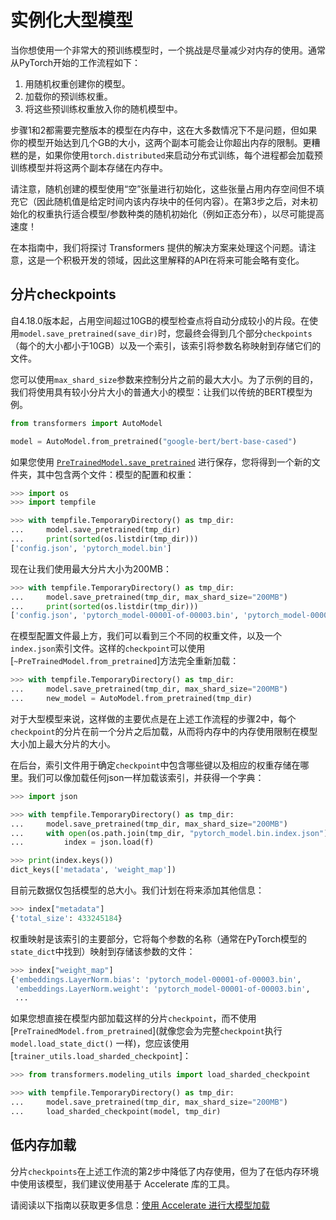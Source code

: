 <!--Copyright 2022 The HuggingFace Team. All rights reserved.

Licensed under the Apache License, Version 2.0 (the "License"); you may not use this file except in compliance with
the License. You may obtain a copy of the License at

http://www.apache.org/licenses/LICENSE-2.0

Unless required by applicable law or agreed to in writing, software distributed under the License is distributed on
an "AS IS" BASIS, WITHOUT WARRANTIES OR CONDITIONS OF ANY KIND, either express or implied. See the License for the
specific language governing permissions and limitations under the License.

⚠️ Note that this file is in Markdown but contain specific syntax for our doc-builder (similar to MDX) that may not be
rendered properly in your Markdown viewer.

-->

# 实例化大型模型

当你想使用一个非常大的预训练模型时，一个挑战是尽量减少对内存的使用。通常从PyTorch开始的工作流程如下：

1. 用随机权重创建你的模型。
2. 加载你的预训练权重。
3. 将这些预训练权重放入你的随机模型中。

步骤1和2都需要完整版本的模型在内存中，这在大多数情况下不是问题，但如果你的模型开始达到几个GB的大小，这两个副本可能会让你超出内存的限制。更糟糕的是，如果你使用`torch.distributed`来启动分布式训练，每个进程都会加载预训练模型并将这两个副本存储在内存中。

<Tip>

请注意，随机创建的模型使用“空”张量进行初始化，这些张量占用内存空间但不填充它（因此随机值是给定时间内该内存块中的任何内容）。在第3步之后，对未初始化的权重执行适合模型/参数种类的随机初始化（例如正态分布），以尽可能提高速度！

</Tip>

在本指南中，我们将探讨 Transformers 提供的解决方案来处理这个问题。请注意，这是一个积极开发的领域，因此这里解释的API在将来可能会略有变化。

## 分片checkpoints

自4.18.0版本起，占用空间超过10GB的模型检查点将自动分成较小的片段。在使用`model.save_pretrained(save_dir)`时，您最终会得到几个部分`checkpoints`（每个的大小都小于10GB）以及一个索引，该索引将参数名称映射到存储它们的文件。

您可以使用`max_shard_size`参数来控制分片之前的最大大小。为了示例的目的，我们将使用具有较小分片大小的普通大小的模型：让我们以传统的BERT模型为例。


```py
from transformers import AutoModel

model = AutoModel.from_pretrained("google-bert/bert-base-cased")
```

如果您使用 [`PreTrainedModel.save_pretrained`](模型预训练保存) 进行保存，您将得到一个新的文件夹，其中包含两个文件：模型的配置和权重：

```py
>>> import os
>>> import tempfile

>>> with tempfile.TemporaryDirectory() as tmp_dir:
...     model.save_pretrained(tmp_dir)
...     print(sorted(os.listdir(tmp_dir)))
['config.json', 'pytorch_model.bin']
```

现在让我们使用最大分片大小为200MB：

```py
>>> with tempfile.TemporaryDirectory() as tmp_dir:
...     model.save_pretrained(tmp_dir, max_shard_size="200MB")
...     print(sorted(os.listdir(tmp_dir)))
['config.json', 'pytorch_model-00001-of-00003.bin', 'pytorch_model-00002-of-00003.bin', 'pytorch_model-00003-of-00003.bin', 'pytorch_model.bin.index.json']
```

在模型配置文件最上方，我们可以看到三个不同的权重文件，以及一个`index.json`索引文件。这样的`checkpoint`可以使用[`~PreTrainedModel.from_pretrained`]方法完全重新加载：

```py
>>> with tempfile.TemporaryDirectory() as tmp_dir:
...     model.save_pretrained(tmp_dir, max_shard_size="200MB")
...     new_model = AutoModel.from_pretrained(tmp_dir)
```

对于大型模型来说，这样做的主要优点是在上述工作流程的步骤2中，每个`checkpoint`的分片在前一个分片之后加载，从而将内存中的内存使用限制在模型大小加上最大分片的大小。

在后台，索引文件用于确定`checkpoint`中包含哪些键以及相应的权重存储在哪里。我们可以像加载任何json一样加载该索引，并获得一个字典：

```py
>>> import json

>>> with tempfile.TemporaryDirectory() as tmp_dir:
...     model.save_pretrained(tmp_dir, max_shard_size="200MB")
...     with open(os.path.join(tmp_dir, "pytorch_model.bin.index.json"), "r") as f:
...         index = json.load(f)

>>> print(index.keys())
dict_keys(['metadata', 'weight_map'])
```

目前元数据仅包括模型的总大小。我们计划在将来添加其他信息：
```py
>>> index["metadata"]
{'total_size': 433245184}
```

权重映射是该索引的主要部分，它将每个参数的名称（通常在PyTorch模型的`state_dict`中找到）映射到存储该参数的文件：

```py
>>> index["weight_map"]
{'embeddings.LayerNorm.bias': 'pytorch_model-00001-of-00003.bin',
 'embeddings.LayerNorm.weight': 'pytorch_model-00001-of-00003.bin',
 ...
```

如果您想直接在模型内部加载这样的分片`checkpoint`，而不使用 [`PreTrainedModel.from_pretrained`](就像您会为完整`checkpoint`执行 `model.load_state_dict()` 一样)，您应该使用 [`trainer_utils.load_sharded_checkpoint`]：


```py
>>> from transformers.modeling_utils import load_sharded_checkpoint

>>> with tempfile.TemporaryDirectory() as tmp_dir:
...     model.save_pretrained(tmp_dir, max_shard_size="200MB")
...     load_sharded_checkpoint(model, tmp_dir)
```

## 低内存加载

分片`checkpoints`在上述工作流的第2步中降低了内存使用，但为了在低内存环境中使用该模型，我们建议使用基于 Accelerate 库的工具。

请阅读以下指南以获取更多信息：[使用 Accelerate 进行大模型加载](./main_classes/model#large-model-loading)
